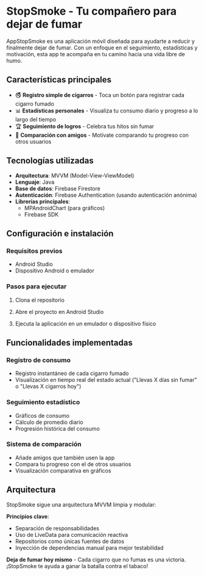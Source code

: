 # StopSmoke - Tu compañero para dejar de fumar

AppStopSmoke es una aplicación móvil diseñada para ayudarte a reducir y finalmente dejar de fumar. Con un enfoque en el seguimiento, estadísticas y motivación, esta app te acompaña en tu camino hacia una vida libre de humo.

## Características principales

- 🚭 **Registro simple de cigarros** - Toca un botón para registrar cada cigarro fumado
- 📊 **Estadísticas personales** - Visualiza tu consumo diario y progreso a lo largo del tiempo
- 🏆 **Seguimiento de logros** - Celebra tus hitos sin fumar
- 👥 **Comparación con amigos** - Motívate comparando tu progreso con otros usuarios 

## Tecnologías utilizadas

- **Arquitectura**: MVVM (Model-View-ViewModel)
- **Lenguaje**: Java
- **Base de datos**: Firebase Firestore
- **Autenticación**: Firebase Authentication (usando autenticación anónima)
- **Librerías principales**:
  - MPAndroidChart (para gráficos)
  - Firebase SDK


## Configuración e instalación

### Requisitos previos

- Android Studio
- Dispositivo Android o emulador

### Pasos para ejecutar

1. Clona el repositorio

2. Abre el proyecto en Android Studio

3. Ejecuta la aplicación en un emulador o dispositivo físico


## Funcionalidades implementadas

### Registro de consumo
- Registro instantáneo de cada cigarro fumado
- Visualización en tiempo real del estado actual ("Llevas X días sin fumar" o "Llevas X cigarros hoy")

### Seguimiento estadístico
- Gráficos de consumo
- Cálculo de promedio diario
- Progresión histórica del consumo

### Sistema de comparación
- Añade amigos que también usen la app
- Compara tu progreso con el de otros usuarios
- Visualización comparativa en gráficos


## Arquitectura

StopSmoke sigue una arquitectura MVVM limpia y modular:

**Principios clave**:
- Separación de responsabilidades
- Uso de LiveData para comunicación reactiva
- Repositorios como únicas fuentes de datos
- Inyección de dependencias manual para mejor testabilidad


**Deja de fumar hoy mismo** - Cada cigarro que no fumas es una victoria. ¡StopSmoke te ayuda a ganar la batalla contra el tabaco!
